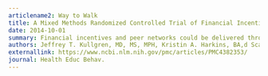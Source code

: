```yaml
---
articlename2: Way to Walk
title: A Mixed Methods Randomized Controlled Trial of Financial Incentives and Peer Networks to Promote Walking among Older Adults
date: 2014-10-01
summary: Financial incentives and peer networks could be delivered through eHealth technologies to encourage older adults to walk more.
authors: Jeffrey T. Kullgren, MD, MS, MPH, Kristin A. Harkins, BA,d Scarlett L. Bellamy, ScD, Amy Gonzales, PhD, Yuanyuan Tao, MS, Jingsan Zhu, MS, MBA, Kevin G. Volpp, MD, PhD, David A. Asch, MD, MBA, Michele Heisler, MD, MPA, and Jason Karlawish, MD
externallink: https://www.ncbi.nlm.nih.gov/pmc/articles/PMC4382353/
journal: Health Educ Behav.
---
```

